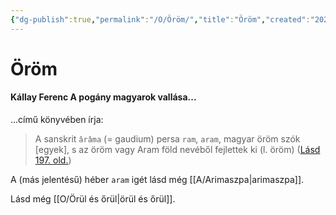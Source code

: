 ```yaml
---
{"dg-publish":true,"permalink":"/O/Öröm/","title":"Öröm","created":"2023-10-20T07:00","updated":"2023-11-08T04:12"}
---
```



# Öröm

#### Kállay Ferenc A pogány magyarok vallása...  

...című könyvében írja:  
> A sanskrit `ârâma` (= gaudium) persa `ram`, `aram`, magyar öröm szók \[egyek\], s az öröm vagy Aram föld nevéből fejlettek ki (l. öröm) ([Lásd 197. old.](zotero://open-pdf/library/items/DFI47XPY?page=197&annotation=2I2HGFZV))  

A (más jelentésű) héber `aram` igét lásd még [[A/Arimaszpa\|arimaszpa]].  

Lásd még [[O/Örül és őrül\|örül és őrül]].  